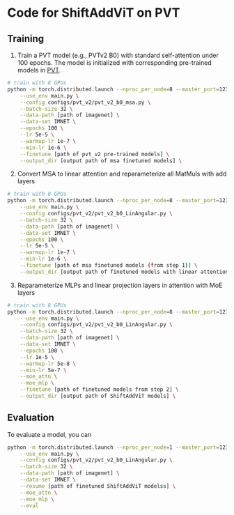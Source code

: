 
# Code for ShiftAddViT on PVT
<!-- ## 1. Handcraft replace linear/conv with shift layers

```
bash scripts/finetune.sh

# PoT-PS (PVT-Tiny)
python -m torch.distributed.launch --nproc_per_node=8 --master_port=1246 \
    --use_env main.py \
    --config configs/pvt/pvt_tiny.py \
    --batch-size 32 \
    --data-path /home/shihuihong/imagenet \
    --data-set IMNET \
    --epochs 30 \
    --lr 1e-6 \
    --warmup-lr 5e-9 \
    --min-lr 5e-8 \
    --output_dir checkpoints/pvt_tiny_msa_shift \
    --finetune pvt_tiny.pth  \
    --shift_training \
    --shift_type 'PS' 
```
--shift_training: will partially convert layers in the original model with shift layers via the "convert_to_shift" function in line #488 of main.py

--shift_type: the construct mode of shift layers ('PS' or 'Q')

Attn:

1. Need to modify codes in line `#279` of `main.py` (for loading ckpt from pretrained model) if keys in ckpt are not matched with those in the constructed model

2. Need to modify codes in line `#30` of `deepshift/convert.py` to select which layers to be converted to the corresponding shift layers -->

## Training 

1. Train a PVT model (e.g., PVTv2 B0) with standard self-attention under 100 epochs. The model is initialized with corresponding pre-trained models in [PVT](https://github.com/whai362/PVT/tree/v2/classification).
```bash
# train with 8 GPUs
python -m torch.distributed.launch --nproc_per_node=8 --master_port=1236 \
    --use_env main.py \
    --config configs/pvt_v2/pvt_v2_b0_msa.py \
    --batch-size 32 \
    --data-path [path of imagenet] \
    --data-set IMNET \
    --epochs 100 \
    --lr 5e-5 \
    --warmup-lr 1e-7 \
    --min-lr 1e-6 \
    --finetune [path of pvt_v2 pre-trained models] \
    --output_dir [output path of msa finetuned models] \
```

2. Convert MSA to linear attention and reparameterize all MatMuls with add layers 
```bash
# train with 8 GPUs
python -m torch.distributed.launch --nproc_per_node=8 --master_port=1236 \
    --use_env main.py \
    --config configs/pvt_v2/pvt_v2_b0_LinAngular.py \
    --batch-size 32 \
    --data-path [path of imagenet] \
    --data-set IMNET \
    --epochs 100 \
    --lr 5e-5 \
    --warmup-lr 1e-7 \
    --min-lr 1e-6 \
    --finetune [path of msa finetuned models (from step 1)] \
    --output_dir [output path of finetuned models with linear attention where all MatMuls are replaced with add layers] \
```

3. Reparameterize MLPs and linear projection layers in attention with MoE layers
```bash
# train with 8 GPUs
python -m torch.distributed.launch --nproc_per_node=8 --master_port=1236 \
    --use_env main.py \
    --config configs/pvt_v2/pvt_v2_b0_LinAngular.py \
    --batch-size 32 \
    --data-path [path of imagenet] \
    --data-set IMNET \
    --epochs 100 \
    --lr 1e-5 \
    --warmup-lr 5e-8 \
    --min-lr 5e-7 \
    --moe_attn \
    --moe_mlp \
    --finetune [path of finetuned models from step 2] \
    --output_dir [output path of ShiftAddViT models] \
```

## Evaluation

To evaluate a model, you can

```bash
python -m torch.distributed.launch --nproc_per_node=1 --master_port=1236 \
    --use_env main.py \
    --config configs/pvt_v2/pvt_v2_b0_LinAngular.py \
    --batch-size 32 \
    --data-path [path of imagenet] \
    --data-set IMNET \
    --resume [path of finetuned ShiftAddViT modelss] \
    --moe_attn \
    --moe_mlp \
    --eval
```